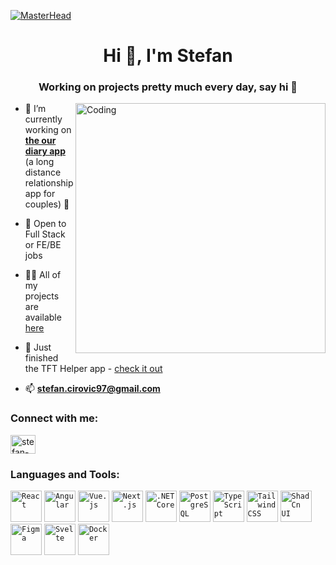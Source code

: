 [![MasterHead](https://media.tenor.com/58XUFFpP-a0AAAAC/cyber.gif)](https://stefan-portfolio.webflow.io)
<h1 align="center">Hi 👋, I'm Stefan</h1>
<h3 align="center">Working on projects pretty much every day, say hi 🤗</h3>
<img align="right" width="400" alt="Coding" src="https://i.ibb.co/XYLNY5V/ezgif-4-a1b882145b.gif">

- 🔭 I’m currently working on [**the our diary app**](https://github.com/Stefan474/our-diary-frontend/) (a long distance relationship app for couples) 💖
 
- 🌱 Open to Full Stack or FE/BE jobs

- 👨‍💻 All of my projects are available [here](https://github.com/Stefan474?tab=repositories)

- 💬 Just finished the TFT Helper app - [check it out](https://tft-helper-sepia.vercel.app/)

- 📫 **stefan.cirovic97@gmail.com**

<h3 align="left">Connect with me:</h3>
<p align="left">
<a href="https://linkedin.com/in/stefan-cirovic-590ab31a1" target="blank"><img align="center" src="https://raw.githubusercontent.com/rahuldkjain/github-profile-readme-generator/master/src/images/icons/Social/linked-in-alt.svg" alt="stefan-cirovic-590ab31a1" height="30" width="40" /></a>
</p>

<h3 align="left">Languages and Tools:</h3>
<div align="left">
	<code><img width="50" src="https://raw.githubusercontent.com/marwin1991/profile-technology-icons/refs/heads/main/icons/react.png" alt="React" title="React"/></code>
	<code><img width="50" src="https://raw.githubusercontent.com/marwin1991/profile-technology-icons/refs/heads/main/icons/angular.png" alt="Angular" title="Angular"/></code>
	<code><img width="50" src="https://raw.githubusercontent.com/marwin1991/profile-technology-icons/refs/heads/main/icons/vue_js.png" alt="Vue.js" title="Vue.js"/></code>
	<code><img width="50" src="https://raw.githubusercontent.com/marwin1991/profile-technology-icons/refs/heads/main/icons/next_js.png" alt="Next.js" title="Next.js"/></code>
	<code><img width="50" src="https://raw.githubusercontent.com/marwin1991/profile-technology-icons/refs/heads/main/icons/_net_core.png" alt=".NET Core" title=".NET Core"/></code>
	<code><img width="50" src="https://raw.githubusercontent.com/marwin1991/profile-technology-icons/refs/heads/main/icons/postgresql.png" alt="PostgreSQL" title="PostgreSQL"/></code>
	<code><img width="50" src="https://raw.githubusercontent.com/marwin1991/profile-technology-icons/refs/heads/main/icons/typescript.png" alt="TypeScript" title="TypeScript"/></code>
	<code><img width="50" src="https://raw.githubusercontent.com/marwin1991/profile-technology-icons/refs/heads/main/icons/tailwind_css.png" alt="Tailwind CSS" title="Tailwind CSS"/></code>
	<code><img width="50" src="https://raw.githubusercontent.com/marwin1991/profile-technology-icons/refs/heads/main/icons/shadcn_ui.png" alt="ShadCn UI" title="ShadCn UI"/></code>
	<code><img width="50" src="https://raw.githubusercontent.com/marwin1991/profile-technology-icons/refs/heads/main/icons/figma.png" alt="Figma" title="Figma"/></code>
	<code><img width="50" src="https://raw.githubusercontent.com/marwin1991/profile-technology-icons/refs/heads/main/icons/svelte.png" alt="Svelte" title="Svelte"/></code>
	<code><img width="50" src="https://raw.githubusercontent.com/marwin1991/profile-technology-icons/refs/heads/main/icons/docker.png" alt="Docker" title="Docker"/></code>
</div>

